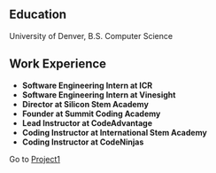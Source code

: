 
## Education
University of Denver, B.S. Computer Science

## Work Experience
- **Software Engineering Intern at ICR**
- **Software Engineering Intern at Vinesight**
- **Director at Silicon Stem Academy**
- **Founder at Summit Coding Academy**
- **Lead Instructor at CodeAdvantage**
- **Coding Instructor at International Stem Academy**
- **Coding Instructor at CodeNinjas**

Go to [Project1](project1.md)
